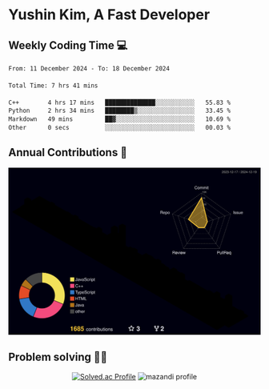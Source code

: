 # Yushin Kim, A Fast Developer

## Weekly Coding Time 💻

<!--START_SECTION:waka-->

```txt
From: 11 December 2024 - To: 18 December 2024

Total Time: 7 hrs 41 mins

C++        4 hrs 17 mins   ██████████████░░░░░░░░░░░   55.83 %
Python     2 hrs 34 mins   ████████▒░░░░░░░░░░░░░░░░   33.45 %
Markdown   49 mins         ██▓░░░░░░░░░░░░░░░░░░░░░░   10.69 %
Other      0 secs          ░░░░░░░░░░░░░░░░░░░░░░░░░   00.03 %
```

<!--END_SECTION:waka-->

## Annual Contributions 🏃

![](./profile-3d-contrib/profile-night-rainbow.svg)

## Problem solving 👨‍💻

<div align="center">

[![Solved.ac Profile](http://mazassumnida.wtf/api/v2/generate_badge?boj=kys010306)](https://solved.ac/kys010306)
![mazandi profile](http://mazandi.herokuapp.com/api?handle=kys010306&theme=dark)

</div>
